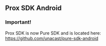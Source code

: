 ## Prox SDK Android

### Important!

Prox SDK is now Pure SDK and is located here: https://github.com/unacast/pure-sdk-android
